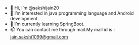 - 👋 Hi, I’m @sakshijain20
- 👀 I’m interested in java programming language and Android development.
- 🌱 I’m currently learning SpringBoot.
- 📫 You can contact me through mail.My mail id is : jain.sakshi1099@gmail.com

<!---
sakshijain20/sakshijain20 is a ✨ special ✨ repository because its `README.md` (this file) appears on your GitHub profile.
You can click the Preview link to take a look at your changes.
--->
